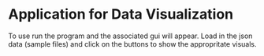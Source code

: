 # Application for Data Visualization
To use run the program and the associated gui will appear. Load in the json data (sample files) and click on the buttons to show the appropritate visuals. 
